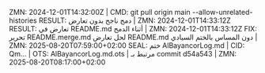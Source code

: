 ZMN: 2024-12-01T14:32:00Z | CMD: git pull origin main --allow-unrelated-histories
RESULT: دمج ناجح بدون تعارض | ZMN: 2024-12-01T14:33:12Z
RESULT: تعارض في README.md أثناء الدمج | ZMN: 2024-12-01T14:33:12Z
FIX: تحرير README.merge.md لحل تعارض README.md دون المساس بالختم السيادي | ZMN: 2025-08-20T07:59:00+02:00
SEAL: ختم AlBayancorLog.md | CID: Qm... | OTS: AlBayancorLog.md.ots | مرتبط بـ commit d54a543 | ZMN: 2025-08-20T08:17:00+02:00
